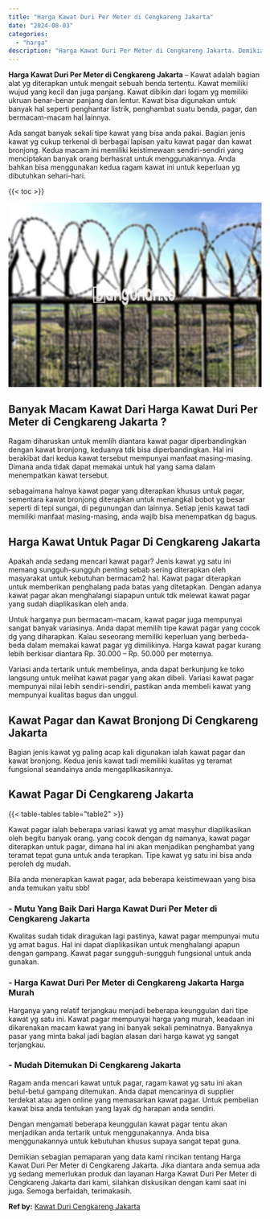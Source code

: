 ```yaml
---
title: "Harga Kawat Duri Per Meter di Cengkareng Jakarta"
date: "2024-08-03"
categories: 
  - "harga"
description: "Harga Kawat Duri Per Meter di Cengkareng Jakarta. Demikian sebagian pemaparan yang data kami rincikan tentang Harga Kawat Duri Per Meter di Cengkareng Jakart..."
---
```


**Harga Kawat Duri Per Meter di Cengkareng Jakarta** – Kawat adalah bagian alat yg diterapkan untuk mengait sebuah benda tertentu. Kawat memiliki wujud yang kecil dan juga panjang. Kawat dibikin dari logam yg memiliki ukruan benar-benar panjang dan lentur. Kawat bisa digunakan untuk banyak hal seperti penghantar listrik, penghambat suatu benda, pagar, dan bermacam-macam hal lainnya.

Ada sangat banyak sekali tipe kawat yang bisa anda pakai. Bagian jenis kawat yg cukup terkenal di berbagai lapisan yaitu kawat pagar dan kawat bronjong. Kedua macam ini memiliki keistimewaan sendiri-sendiri yang menciptakan banyak orang berhasrat untuk menggunakannya. Anda bahkan bisa menggunakan kedua ragam kawat ini untuk keperluan yg dibutuhkan sehari-hari.

{{< toc >}}

![Harga Kawat Duri Per Meter di Cengkareng Jakarta](/images/jual-kawat-murah41.png)

## Banyak Macam Kawat Dari Harga Kawat Duri Per Meter di Cengkareng Jakarta ?

Ragam diharuskan untuk memlih diantara kawat pagar diperbandingkan dengan kawat bronjong, keduanya tdk bisa diperbandingkan. Hal ini berakibat dari kedua kawat tersebut mempunyai manfaat masing-masing. Dimana anda tidak dapat memakai untuk hal yang sama dalam menempatkan kawat tersebut.

sebagaimana halnya kawat pagar yang diterapkan khusus untuk pagar, sementara kawat bronjong diterapkan untuk menangkal bobot yg besar seperti di tepi sungai, di pegunungan dan lainnya. Setiap jenis kawat tadi memiliki manfaat masing-masing, anda wajib bisa menempatkan dg bagus.

## Harga Kawat Untuk Pagar Di Cengkareng Jakarta

Apakah anda sedang mencari kawat pagar? Jenis kawat yg satu ini memang sungguh-sungguh penting sebab sering diterapkan oleh masyarakat untuk kebutuhan bermacam2 hal. Kawat pagar diterapkan untuk memberikan penghalang pada batas yang ditetapkan. Dengan adanya kawat pagar akan menghalangi siapapun untuk tdk melewat kawat pagar yang sudah diaplikasikan oleh anda.

Untuk harganya pun bermacam-macam, kawat pagar juga mempunyai sangat banyak variasinya. Anda dapat memilih tipe kawat pagar yang cocok dg yang diharapkan. Kalau seseorang memiliki keperluan yang berbeda-beda dalam memakai kawat pagar yg dimilikinya. Harga kawat pagar kurang lebih berkisar diantara Rp. 30.000 – Rp. 50.000 per meternya.

Variasi anda tertarik untuk membelinya, anda dapat berkunjung ke toko langsung untuk melihat kawat pagar yang akan dibeli. Variasi kawat pagar mempunyai nilai lebih sendiri-sendiri, pastikan anda membeli kawat yang mempunyai kualitas bagus dan unggul.

## Kawat Pagar dan Kawat Bronjong Di Cengkareng Jakarta

Bagian jenis kawat yg paling acap kali digunakan ialah kawat pagar dan kawat bronjong. Kedua jenis kawat tadi memiliki kualitas yg teramat fungsional seandainya anda mengaplikasikannya.

## Kawat Pagar Di Cengkareng Jakarta

{{< table-tables table="table2" >}}

Kawat pagar ialah beberapa variasi kawat yg amat masyhur diaplikasikan oleh begitu banyak orang. yang cocok dengan dg namanya, kawat pagar diterapkan untuk pagar, dimana hal ini akan menjadikan penghambat yang teramat tepat guna untuk anda terapkan. Tipe kawat yg satu ini bisa anda peroleh dg mudah.

Bila anda menerapkan kawat pagar, ada beberapa keistimewaan yang bisa anda temukan yaitu sbb!

### \- Mutu Yang Baik Dari Harga Kawat Duri Per Meter di Cengkareng Jakarta

Kwalitas sudah tidak diragukan lagi pastinya, kawat pagar mempunyai mutu yg amat bagus. Hal ini dapat diaplikasikan untuk menghalangi apapun dengan gampang. Kawat pagar sungguh-sungguh fungsional untuk anda gunakan.

### \- Harga Kawat Duri Per Meter di Cengkareng Jakarta Harga Murah

Harganya yang relatif terjangkau menjadi beberapa keunggulan dari tipe kawat yg satu ini. Kawat pagar mempunyai harga yang murah, keadaan ini dikarenakan macam kawat yang ini banyak sekali peminatnya. Banyaknya pasar yang minta bakal jadi bagian alasan dari harga kawat yg sangat terjangkau.

### \- Mudah Ditemukan Di Cengkareng Jakarta

Ragam anda mencari kawat untuk pagar, ragam kawat yg satu ini akan betul-betul gampang ditemukan. Anda dapat mencarinya di supplier terdekat atau agen online yang memasarkan kawat pagar. Untuk pembelian kawat bisa anda tentukan yang layak dg harapan anda sendiri.

Dengan mengamati beberapa keunggulan kawat pagar tentu akan menjadikan anda tertarik untuk menggunakannya. Anda bisa menggunakannya untuk kebutuhan khusus supaya sangat tepat guna.

Demikian sebagian pemaparan yang data kami rincikan tentang Harga Kawat Duri Per Meter di Cengkareng Jakarta. Jika diantara anda semua ada yg sedang memerlukan produk dan layanan Harga Kawat Duri Per Meter di Cengkareng Jakarta dari kami, silahkan diskusikan dengan kami saat ini juga. Semoga berfaidah, terimakasih.

**Ref by:** [Kawat Duri Cengkareng Jakarta](https://id.wikipedia.org/wiki/Kawat)
